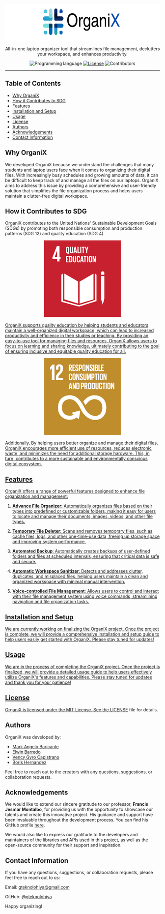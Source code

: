<p align="center">
  <a href="https://github.com/Gteknolohiya/organix" target="_blank">
    <picture>
      <source media="(prefers-color-scheme: dark)" srcset="https://github.com/Gteknolohiya/organix/blob/main/assets/logo.svg">
      <source media="(prefers-color-scheme: light)" srcset="https://github.com/Gteknolohiya/organix/blob/main/assets/logo.svg">
      <img alt="OrganiX" src="https://github.com/Gteknolohiya/organix/blob/main/assets/logo.svg" height="120" style="max-width: 100%;">
    </picture>
  </a>
</p>

<p align="center">
  All-in-one laptop organizer tool that streamlines file management, declutters your workspace, and enhances productivity.
</p>
<p align="center">
  <img alt="Programming language" src="https://img.shields.io/badge/language-Python-blue?logo=Python&logoColor=yellow"</>
  <a href="https://github.com/Gteknolohiya/organix/blob/main/LICENSE"><img src="https://img.shields.io/npm/l/tailwindcss.svg" alt="License"></a>
  <img alt="Contributors" src=" https://img.shields.io/badge/contributors-4-green"</>
</p>

------

## Table of Contents
* [Why OrganiX](#why-organix)
* [How it Contributes to SDG](#how-it-contributes-to-sdg)
* [Features](#features)
* [Installation and Setup](#installation-and-setup)
* [Usage](#usage)
* [License](#license)
* [Authors](#authors)
* [Acknowledgements](#acknowledgements)
* [Contact Information](#contact-information)

## Why OrganiX
We developed OrganiX because we understand the challenges that many students and laptop users face when it comes to organizing their digital files. With increasingly busy schedules and growing amounts of data, it can be difficult to keep track of and manage all the files on our laptops. OrganiX aims to address this issue by providing a comprehensive and user-friendly solution that simplifies the file organization process and helps users maintain a clutter-free digital workspace.

## How it Contributes to SDG

OrganiX contributes to the United Nations' Sustainable Development Goals (SDGs) by promoting both responsible consumption and production patterns (SDG 12) and quality education (SDG 4).

<p align="center">
  <picture align="center">
    <a href="https://sdgs.un.org/goals/goal4" target="_blank">
    <img alt="SDG 4: Quality Education" src="https://github.com/Gteknolohiya/organix/blob/main/assets/E_SDG_Icons-04.jpg" width="250" height="250">
  </picture>
</p>

OrganiX supports quality education by helping students and educators maintain a well-organized digital workspace, which can lead to increased productivity and efficiency in their studies or teaching. By providing an easy-to-use tool for managing files and resources, OrganiX allows users to focus on learning and sharing knowledge, ultimately contributing to the goal of ensuring inclusive and equitable quality education for all.
<p align="center">
  <picture align="center">
    <a href="https://sdgs.un.org/goals/goal12" target="_blank">
    <img alt="SDG 12: Responsible Consumption and Production" src="https://github.com/Gteknolohiya/organix/blob/main/assets/E_SDG_Icons-12.jpg" width="250" height="250">
  </picture>
</p>
Additionally, By helping users better organize and manage their digital files, OrganiX encourages more efficient use of resources, reduces electronic waste, and minimizes the need for additional storage hardware. This, in turn, contributes to a more sustainable and environmentally conscious digital ecosystem.

## Features
OrganiX offers a range of powerful features designed to enhance file organization and management:

1. __Advance File Organizer__: Automatically organizes files based on their types into predefined or customizable folders, making it easy for users to locate and manage their documents, images, videos, and other file types.

2. __Temporary File Deleter__: Scans and removes temporary files, such as cache files, logs, and other one-time-use data, freeing up storage space and improving system performance.

3. __Automated Backup__: Automatically creates backups of user-defined folders and files at scheduled intervals, ensuring that critical data is safe and secure.

4. __Automatic Workspace Sanitizer__: Detects and addresses clutter, duplicates, and misplaced files, helping users maintain a clean and organized workspace with minimal manual intervention.

5. __Voice-controlled File Management__: Allows users to control and interact with their file management system using voice commands, streamlining navigation and file organization tasks.
  
## Installation and Setup 
We are currently working on finalizing the OrganiX project. Once the project is complete, we will provide a comprehensive installation and setup guide to help users easily get started with OrganiX. Please stay tuned for updates!

## Usage  
We are in the process of completing the OrganiX project. Once the project is finalized, we will provide a detailed usage guide to help users effectively utilize OrganiX's features and capabilities. Please stay tuned for updates and thank you for your patience!

## License
OrganiX is licensed under the MIT License. See the [LICENSE](https://github.com/Gteknolohiya/organix/blob/main/LICENSE) file for details.
  
## Authors

OrganiX was developed by:

- [Mark Angelo Baricante](https://github.com/gteknolohiya)
- [Elwin Barredo](https://github.com/elwinthedevisor)
- [Vency Gyro Capistrano](https://github.com/gyrogarithm)
- [Boris Hernandez](https://github.com/borisher)
  
Feel free to reach out to the creators with any questions, suggestions, or collaboration requests.
  
## Acknowledgements

We would like to extend our sincere gratitude to our professor, **Francis Jesmar Montalbo**, for providing us with the opportunity to showcase our talents and create this innovative project. His guidance and support have been invaluable throughout the development process. You can find his GitHub profile [here](https://github.com/francismontalbo).

We would also like to express our gratitude to the developers and maintainers of the libraries and APIs used in this project, as well as the open-source community for their support and inspiration. 
  
## Contact Information
If you have any questions, suggestions, or collaboration requests, please feel free to reach out to us:

Email: gteknolohiya@gmail.com
  
GitHub: [@gteknolohiya](https://github.com/gteknolohiya)
  
  
Happy organizing!  
  
